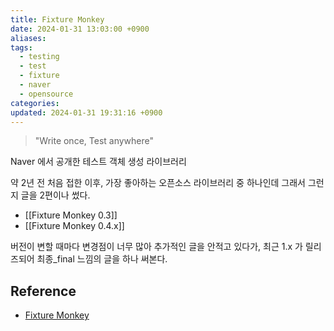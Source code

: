 ```yaml
---
title: Fixture Monkey
date: 2024-01-31 13:03:00 +0900
aliases: 
tags:
  - testing
  - test
  - fixture
  - naver
  - opensource
categories: 
updated: 2024-01-31 19:31:16 +0900
---
```


> "Write once, Test anywhere"

Naver 에서 공개한 테스트 객체 생성 라이브러리

약 2년 전 처음 접한 이후, 가장 좋아하는 오픈소스 라이브러리 중 하나인데 그래서 그런지 글을 2편이나 썼다.

- [[Fixture Monkey 0.3]]
- [[Fixture Monkey 0.4.x]]

버전이 변할 때마다 변경점이 너무 많아 추가적인 글을 안적고 있다가, 최근 1.x 가 릴리즈되어 최종_final 느낌의 글을 하나 써본다.

## Reference

- [Fixture Monkey](https://github.com/naver/fixture-monkey)
